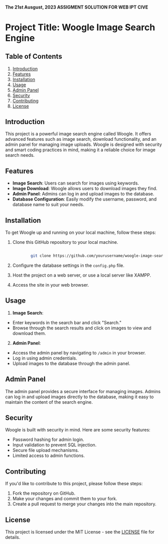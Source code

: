 #### The 21st Ausgust, 2023 ASSIGMENT SOLUTION FOR WEB IPT CIVE


# Project Title: Woogle Image Search Engine

## Table of Contents
1. [Introduction](#introduction)
2. [Features](#features)
3. [Installation](#installation)
4. [Usage](#usage)
5. [Admin Panel](#admin-panel)
6. [Security](#security)
7. [Contributing](#contributing)
8. [License](#license)

## Introduction
This project is a powerful image search engine called Woogle. It offers advanced features such as image search, download functionality, and an admin panel for managing image uploads. Woogle is designed with security and smart coding practices in mind, making it a reliable choice for image search needs.

## Features
- **Image Search**: Users can search for images using keywords.
- **Image Download**: Woogle allows users to download images they find.
- **Admin Panel**: Admins can log in and upload images to the database.
- **Database Configuration**: Easily modify the username, password, and database name to suit your needs.

## Installation
To get Woogle up and running on your local machine, follow these steps:

1. Clone this GitHub repository to your local machine.

    ```bash

            git clone https://github.com/yourusername/woogle-image-search.git
    ```

2. Configure the database settings in the `config.php` file.

3. Host the project on a web server, or use a local server like XAMPP.

4. Access the site in your web browser.

## Usage
1. **Image Search**:
- Enter keywords in the search bar and click "Search."
- Browse through the search results and click on images to view and download them.

2. **Admin Panel**:
- Access the admin panel by navigating to `/admin` in your browser.
- Log in using admin credentials.
- Upload images to the database through the admin panel.

## Admin Panel
The admin panel provides a secure interface for managing images. Admins can log in and upload images directly to the database, making it easy to maintain the content of the search engine.

## Security
Woogle is built with security in mind. Here are some security features:
- Password hashing for admin login.
- Input validation to prevent SQL injection.
- Secure file upload mechanisms.
- Limited access to admin functions.

## Contributing
If you'd like to contribute to this project, please follow these steps:
1. Fork the repository on GitHub.
2. Make your changes and commit them to your fork.
3. Create a pull request to merge your changes into the main repository.

## License
This project is licensed under the MIT License - see the [LICENSE](LICENSE) file for details.